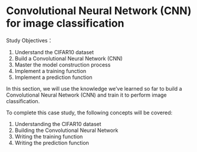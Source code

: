 # Convolutional Neural Network (CNN) for image classification

Study Objectives：
1. Understand the CIFAR10 dataset
2. Build a Convolutional Neural Network (CNN)
3. Master the model construction process
4. Implement a training function
5. Implement a prediction function

In this section, we will use the knowledge we’ve learned so far to build a Convolutional Neural Network (CNN) and train it to perform image classification. 

To complete this case study, the following concepts will be covered:
1. Understanding the CIFAR10 dataset
2. Building the Convolutional Neural Network
3. Writing the training function
4. Writing the prediction function
